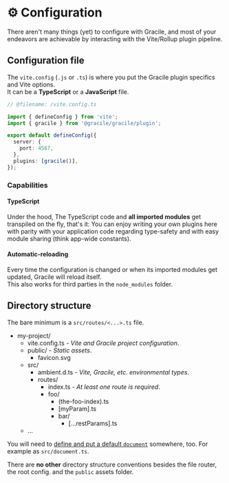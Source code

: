 # ⚙️ Configuration

There aren't many things (yet) to configure with Gracile, and most of your endeavors are achievable by interacting with the Vite/Rollup plugin pipeline.

## Configuration file

The `vite.config` (`.js` or `.ts`) is where you put the Gracile plugin specifics and Vite options.  
It can be a **TypeScript** or a **JavaScript** file.

```ts twoslash
// @filename: /vite.config.ts

import { defineConfig } from 'vite';
import { gracile } from '@gracile/gracile/plugin';

export default defineConfig({
  server: {
    port: 4567,
  },
  plugins: [gracile()],
});
```

### Capabilities

#### TypeScript

Under the hood, The TypeScript code and **all imported modules** get transpiled on the fly, that's it:
You can enjoy writing your own plugins here with parity with
your application code regarding type-safety and with easy module sharing (think app-wide constants).

#### Automatic-reloading

Every time the configuration is changed or when its imported modules get updated, Gracile will reload itself.  
This also works for third parties in the `node_modules` folder.

## Directory structure

The bare minimum is a `src/routes/<...>.ts` file.

<div class="file-tree">

- my-project/
  - vite.config.ts _- Vite and Gracile project configuration_.
  - public/ _- Static assets_.
    - favicon.svg
  - src/
    - ambient.d.ts _- Vite, Gracile, etc. environmental types_.
    - routes/
      - index.ts _- At least one route is required_.
      - foo/
        - (the-foo-index).ts
        - [myParam].ts
        - bar/
          - [...restParams].ts
  - ...

</div>

You will need to [define and put a default `document`](/docs/learn/usage/defining-base-document/) somewhere, too. For example as `src/document.ts`.

There are **no other** directory structure conventions besides the file router, the root config. and the `public` assets folder.
